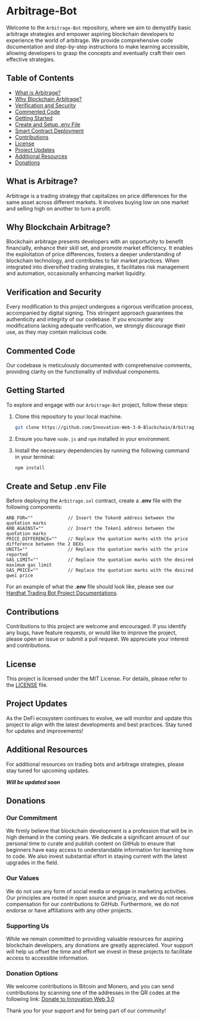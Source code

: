 # Arbitrage-Bot

Welcome to the `Arbitrage-Bot` repository, where we aim to demystify basic arbitrage strategies and empower aspiring blockchain developers to experience the world of arbitrage. We provide comprehensive code documentation and step-by-step instructions to make learning accessible, allowing developers to grasp the concepts and eventually craft their own effective strategies.

## Table of Contents

- [What is Arbitrage?](#what-is-arbitrage)
- [Why Blockchain Arbitrage?](#why-blockchain-arbitrage)
- [Verification and Security](#verification-and-security)
- [Commented Code](#commented-code)
- [Getting Started](#getting-started)
- [Create and Setup .env File](#create-and-setup-env-file)
- [Smart Contract Deployment](#smart-contract-deployment)
- [Contributions](#contributions)
- [License](#license)
- [Project Updates](#project-updates)
- [Additional Resources](#additional-resources)
- [Donations](#donations)

## What is Arbitrage?

Arbitrage is a trading strategy that capitalizes on price differences for the same asset across different markets. It involves buying low on one market and selling high on another to turn a profit.

## Why Blockchain Arbitrage?

Blockchain arbitrage presents developers with an opportunity to benefit financially, enhance their skill set, and promote market efficiency. It enables the exploitation of price differences, fosters a deeper understanding of blockchain technology, and contributes to fair market practices. When integrated into diversified trading strategies, it facilitates risk management and automation, occasionally enhancing market liquidity.

## Verification and Security

Every modification to this project undergoes a rigorous verification process, accompanied by digital signing. This stringent approach guarantees the authenticity and integrity of our codebase. If you encounter any modifications lacking adequate verification, we strongly discourage their use, as they may contain malicious code.

## Commented Code

Our codebase is meticulously documented with comprehensive comments, providing clarity on the functionality of individual components.

## Getting Started

To explore and engage with our `Arbitrage-Bot` project, follow these steps:

1. Clone this repository to your local machine.

   ```bash
   git clone https://github.com/Innovation-Web-3-0-Blockchain/Arbitrage-Bot.git
   ```

2. Ensure you have `node.js` and `npm` installed in your environment.

3. Install the necessary dependencies by running the following command in your terminal:

   ```bash
   npm install
   ```

## Create and Setup .env File

Before deploying the `Arbitrage.sol` contract, create a **.env** file with the following components:

  ```env
  ARB_FOR=""             // Insert the Token0 address between the quotation marks
  ARB_AGAINST=""         // Insert the Token1 address between the quotation marks 
  PRICE_DIFFERENCE=""    // Replace the quotation marks with the price difference between the 2 DEXs 
  UNITS=""               // Replace the quotation marks with the price reported
  GAS_LIMIT=""           // Replace the quotation marks with the desired maximum gas limit
  GAS_PRICE=""           // Replace the quotation marks with the desired gwei price
  ```
For an example of what the **.env** file should look like, please see our [Hardhat Trading Bot Project Documentations](./Arbitrage-Bot-Project-Documentations/.env.example).

## Contributions

Contributions to this project are welcome and encouraged. If you identify any bugs, have feature requests, or would like to improve the project, please open an issue or submit a pull request. We appreciate your interest and contributions.

## License

This project is licensed under the MIT License. For details, please refer to the [LICENSE](LICENSE) file.

## Project Updates

As the DeFi ecosystem continues to evolve, we will monitor and update this project to align with the latest developments and best practices. Stay tuned for updates and improvements!

## Additional Resources

For additional resources on trading bots and arbitrage strategies, please stay tuned for upcoming updates.

***Will be updated soon***

## Donations

### Our Commitment

We firmly believe that blockchain development is a profession that will be in high demand in the coming years. We dedicate a significant amount of our personal time to curate and publish content on GitHub to ensure that beginners have easy access to understandable information for learning how to code. We also invest substantial effort in staying current with the latest upgrades in the field.

### Our Values

We do not use any form of social media or engage in marketing activities. Our principles are rooted in open source and privacy, and we do not receive compensation for our contributions to GitHub. Furthermore, we do not endorse or have affiliations with any other projects.

### Supporting Us

While we remain committed to providing valuable resources for aspiring blockchain developers, any donations are greatly appreciated. Your support will help us offset the time and effort we invest in these projects to facilitate access to accessible information.

### Donation Options

We welcome contributions in Bitcoin and Monero, and you can send contributions by scanning one of the addresses in the QR codes at the following link: [Donate to Innovation Web 3.0](https://innovationweb3.github.io/)

Thank you for your support and for being part of our community!
